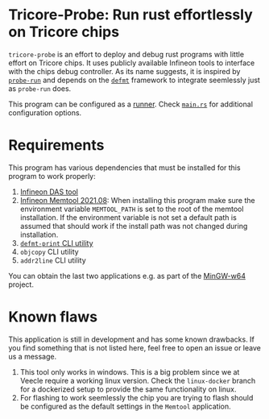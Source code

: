 # Tricore-Probe: Run rust effortlessly on Tricore chips

`tricore-probe` is an effort to deploy and debug rust programs with little effort
on Tricore chips. It uses publicly available Infineon tools to interface with the
chips debug controller. As its name suggests, it is inspired by [`probe-run`](https://crates.io/crates/probe-run) and depends 
on the [`defmt`](https://defmt.ferrous-systems.com/) framework to integrate seemlessly just as `probe-run` does.

This program can be configured as a [runner](https://doc.rust-lang.org/cargo/reference/config.html#targettriplerunner). 
Check [`main.rs`](src/main.rs) for additional configuration options.

# Requirements
This program has various dependencies that must be installed for this program to 
work properly:
1. [Infineon DAS tool](https://www.infineon.com/cms/en/product/promopages/das/#!?fileId=db3a30431ed1d7b2011f469ac40e56af)
2. [Infineon Memtool 2021.08](https://www.infineon.com/cms/en/tools/aurix-tools/free-tools/infineon/): 
When installing this program make sure the environment variable `MEMTOOL_PATH` is set
to the root of the memtool installation. If the environment variable is not set 
a default path is assumed that should work if the install path was not changed 
during installation.
3. [`defmt-print` CLI utility](https://crates.io/crates/defmt-print)
4. `objcopy` CLI utility
5. `addr2line` CLI utility

You can obtain the last two applications e.g. as part of the [MinGW-w64](https://www.mingw-w64.org/) 
project.

# Known flaws
This application is still in development and has some known drawbacks. If you 
find something that is not listed here, feel free to open an issue or leave us a
message.

1. This tool only works in windows. This is a big problem since we at Veecle
require a working linux version. Check the `linux-docker` branch for a dockerized
setup to provide the same functionality on linux.
2. For flashing to work seemlessly the chip you are trying to flash should be 
configured as the default settings in the `Memtool` application.